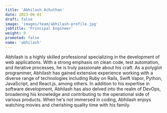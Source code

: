 ```yaml
---
title: 'Abhilash Achuthan'
date: 2023-06-01
draft: false
image: 'images/team/abhilash-profile.jpg'
jobtitle: 'Principal Engineer'
weight: 9
promoted: false
name: 'abhilash'
---
```


Abhilash is a highly skilled professional specializing in the development of web applications. With a strong emphasis on clean code, test automation, and iterative processes, he is truly passionate about his craft. As a polyglot programmer, Abhilash has gained extensive experience working with a diverse range of technologies including Ruby on Rails, Swift Vapor, Python, JavaScript, and React.js, among others. In addition to his expertise in software development, Abhilash has also delved into the realm of DevOps, broadening his knowledge and contributing to the operational side of various products. When he's not immersed in coding, Abhilash enjoys watching movies and cherishing quality time with his family.
